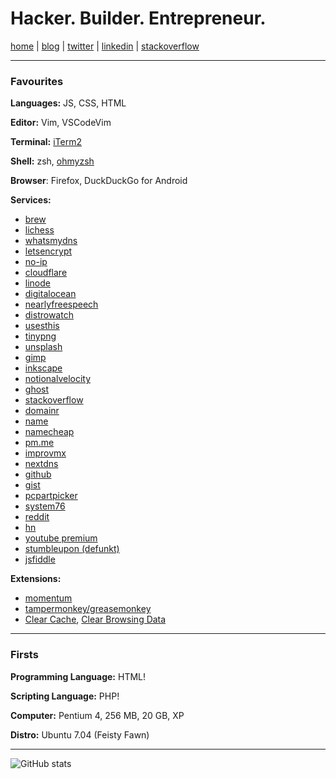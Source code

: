 # Hacker. Builder. Entrepreneur.

[home](https://gprasanth.in) | [blog](https://jrnl.in) | [twitter](https://twitter.com/gprasanth92) | [linkedin](https://linkedin.com/in/gprasanth92) | [stackoverflow](https://stackoverflow.com/users/story/1273830)

---

### Favourites

**Languages:** JS, CSS, HTML

**Editor:** Vim, VSCodeVim

**Terminal:** [iTerm2](https://iterm2.com)

**Shell:** zsh, [ohmyzsh](https://ohmyz.sh)

**Browser**: Firefox, DuckDuckGo for Android

**Services:**

- [brew](https://homebrew.sh)
- [lichess](https://lichess.org)
- [whatsmydns](https://whatsmydns.net)
- [letsencrypt](https://letsencrypt.org)
- [no-ip](https://no-ip.com)
- [cloudflare](https://cloudflare.com)
- [linode](https://linode.com)
- [digitalocean](https://digitalocean.com)
- [nearlyfreespeech](https://nearlyfreespeech.net)
- [distrowatch](https://distrowatch.com)
- [usesthis](https://usesthis.com)
- [tinypng](https://tinypng.com)
- [unsplash](https://unsplash.com)
- [gimp](https://www.gimp.org)
- [inkscape](https://inkscape.org) 
- [notionalvelocity](https://notationalvelocity.net)
- [ghost](https://ghost.org)
- [stackoverflow](https://stackoverflow.com)
- [domainr](https://domainr.com)
- [name](https://name.com)
- [namecheap](https://namecheap.com)
- [pm.me](https://protonmail.com)
- [improvmx](https://improvmx.com)
- [nextdns](https://nextdns.io)
- [github](https://github.com/)
- [gist](https://gist.github.com/)
- [pcpartpicker](https://pcpartpicker.com)
- [system76](https://system76.com)
- [reddit](https://reddit.com)
- [hn](https://news.ycombinator.com)
- [youtube premium](https://youtube.com/premium)
- [stumbleupon (defunkt)](https://stumbleupon.com)
- [jsfiddle](https://jsfiddle.net)

**Extensions:**

- [momentum](https://momentumdash.com)
- [tampermonkey/greasemonkey](https://www.tampermonkey.net)
- [Clear Cache](https://chrome.google.com/webstore/detail/clear-cache/cppjkneekbjaeellbfkmgnhonkkjfpdn?hl=en), [Clear Browsing Data](https://github.com/dessant/clear-browsing-data)

---

### Firsts

**Programming Language:** HTML!

**Scripting Language:** PHP!

**Computer:** Pentium 4, 256 MB, 20 GB, XP

**Distro:** Ubuntu 7.04 (Feisty Fawn)

---

![GitHub stats](https://github-readme-stats.vercel.app/api?username=gprasanth&count_private=true)
<!--

Here are some ideas to get you started:

- 🔭 I’m currently working on ...
- 🌱 I’m currently learning ...
- 👯 I’m looking to collaborate on ...
- 🤔 I’m looking for help with ...
- 💬 Ask me about ...
- 📫 How to reach me: ...
- 😄 Pronouns: ...
- ⚡ Fun fact: ...
-->
